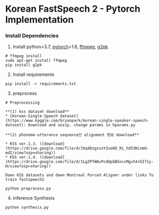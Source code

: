 # Korean FastSpeech 2 - Pytorch Implementation

### Install Dependencies
1. Install python=3.7, [pytorch](https://pytorch.org/)=1.6, [ffmpeg](https://ffmpeg.org/), [g2pk](https://github.com/Kyubyong/g2pK)
```
# ffmpeg install
sudo apt-get install ffmpeg
pip install g2pk
```
2. Install requirements
```
pip install -r requirements.txt
```

3. preprocess
```
# Preprocessing

**(1) kss dataset download**
* [Korean-Single-Speech dataset](https://www.kaggle.com/bryanpark/korean-single-speaker-speech-dataset): Download and unzip. change params in hparams.py

**(2) phoneme-utterance sequence간 alignment 정보 download**

* KSS ver.1.3. ([download](https://drive.google.com/file/d/1bq4DzgzuxY2uo6D_Ri_hd53KLnmU-mdI/view?usp=sharing))
* KSS ver.1.4. ([download](https://drive.google.com/file/d/1LgZPfWAvPcdOpGBSncvMgv54rGIf1y-H/view?usp=sharing))

Down KSS datasets and down Montreal Forced Aligner under links To train fastspeech2

python preprocess.py
```

4. inference Synthesis
```
python synthesis.py
```
